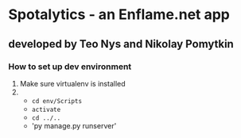 # Spotalytics - an Enflame.net app
## developed by Teo Nys and Nikolay Pomytkin

### How to set up dev environment

1. Make sure virtualenv is installed
2. - `cd env/Scripts`
   - `activate`
   - `cd ../..`
   - 'py manage.py runserver'
